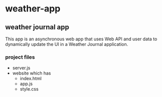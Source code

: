 # weather-app
## weather journal app
 This app is an asynchronous web app that uses Web API and user data to dynamically update the UI in a Weather Journal application.
 ### project files
 * server.js
 * website which has
   * index.html
   * app.js
   * style.css
